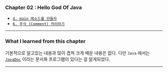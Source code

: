 
### Chapter 02 : Hello God Of Java

- [`4. main 메소드를 만들자`](https://velog.io/@jbw9964/GOJ-CH-2.4-2.6)
- [`6. 주석 (Comment) 처리하기`](https://velog.io/@jbw9964/GOJ-CH-2.4-2.6)

---

### What I learned from this chapter

기본적으로 알고있는 내용과 많이 겹쳐 크게 배운 내용은 없다. 다만 `Java` 에서는 [`JavaDoc`](https://en.wikipedia.org/wiki/Javadoc) 이라는 문서화 프로그램이 있다는 걸 알게되었다.

---
